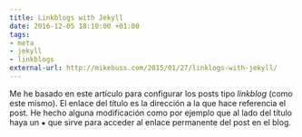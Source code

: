 ```yaml
---
title: Linkblogs with Jekyll
date: 2016-12-05 18:10:00 +01:00
tags:
- meta
- jekyll
- linkblogs
external-url: http://mikebuss.com/2015/01/27/linklogs-with-jekyll/
---
```


Me he basado en este artículo para configurar los posts tipo *linkblog* (como este mismo). El enlace del título es la dirección a la que hace referencia el post. He hecho alguna modificación como por ejemplo que al lado del título haya un ⁕ que sirve para acceder al enlace permanente del post en el blog.